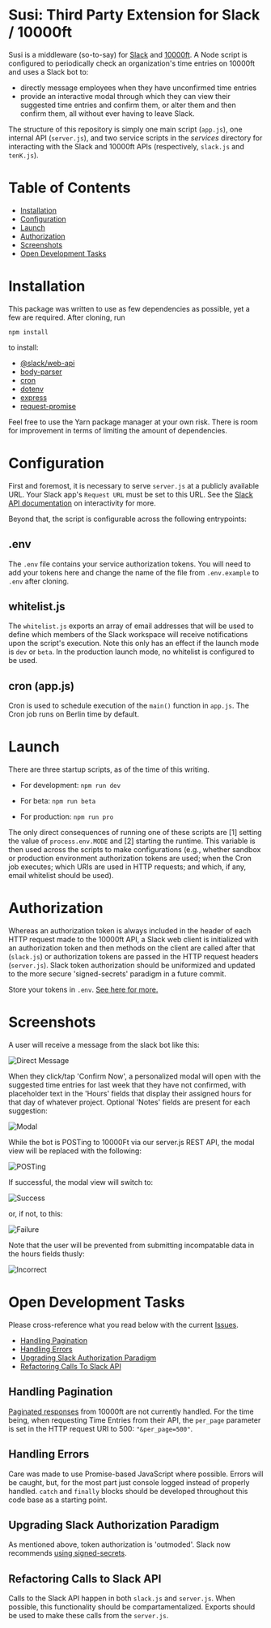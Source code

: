 # Susi: Third Party Extension for Slack / 10000ft

Susi is a middleware (so-to-say) for [Slack](https://slack.com) and [10000ft](https://github.com/10Kft/10kft-api). A Node script is configured to periodically check an organization's time entries on 10000ft and uses a Slack bot to:
  * directly message employees when they have unconfirmed time entries
  * provide an interactive modal through which they can view their suggested time entries and confirm them, or alter them and then confirm them, all without ever having to leave Slack.

The structure of this repository is simply one main script (`app.js`), one internal API (`server.js`), and two service scripts in the *services* directory for interacting with the Slack and 10000ft APIs (respectively, `slack.js` and `tenK.js`). 

# Table of Contents

* [Installation](#Installation)
* [Configuration](#Configuration)
* [Launch](#Launch)
* [Authorization](#Authorization)
* [Screenshots](#Screenshots)
* [Open Development Tasks](#Open-Development-Tasks)

# Installation

This package was written to use as few dependencies as possible, yet a few are required. After cloning, run 

`npm install` 

to install:

* [@slack/web-api](https://slack.dev/node-slack-sdk/web-api)
* [body-parser](https://www.npmjs.com/package/body-parser)
* [cron](https://www.npmjs.com/package/cron)
* [dotenv](https://www.npmjs.com/package/dotenv)
* [express](https://www.npmjs.com/package/express)
* [request-promise](https://www.npmjs.com/package/request-promise)

Feel free to use the Yarn package manager at your own risk. There is room for improvement in terms of limiting the amount of dependencies. 

# Configuration

First and foremost, it is necessary to serve `server.js` at a publicly available URL. Your Slack app's `Request URL` must be set to this URL. See the [Slack API documentation](https://api.slack.com/messaging/interactivity#components) on interactivity for more. 

Beyond that, the script is configurable across the following entrypoints:

## .env

The `.env` file contains your service authorization tokens. You will need to add your tokens here and change the name of the file from `.env.example` to `.env` after cloning. 

## whitelist.js

The `whitelist.js` exports an array of email addresses that will be used to define which members of the Slack workspace will receive notifications upon the script's execution. Note this only has an effect if the launch mode is `dev` or `beta`. In the production launch mode, no whitelist is configured to be used.

## cron (app.js)

Cron is used to schedule execution of the `main()` function in `app.js`. The Cron job runs on Berlin time by default.

# Launch

There are three startup scripts, as of the time of this writing. 

* For development: `npm run dev`

* For beta: `npm run beta`

* For production: `npm run pro`

The only direct consequences of running one of these scripts are [1] setting the value of `process.env.MODE` and [2] starting the runtime. This variable is then used across the scripts to make configurations (e.g., whether sandbox or production environment authorization tokens are used; when the Cron job executes; which URIs are used in HTTP requests; and which, if any, email whitelist should be used).

# Authorization

Whereas an authorization token is always included in the header of each HTTP request made to the 10000ft API, a Slack web client is initialized with an authorization token and then methods on the client are called after that (`slack.js`) or authorization tokens are passed in the HTTP request headers (`server.js`). Slack token authorization should be uniformized and updated to the more secure 'signed-secrets' paradigm in a future commit.

Store your tokens in `.env`. [See here for more.](#env)

# Screenshots

A user will receive a message from the slack bot like this: 

![Direct Message](./assets/dm.png)

When they click/tap 'Confirm Now', a personalized modal will open with the suggested time entries for last week that they have not confirmed, with placeholder text in the 'Hours' fields that display their assigned hours for that day of whatever project. Optional 'Notes' fields are present for each suggestion:

![Modal](./assets/modal.png)

While the bot is POSTing to 10000Ft via our server.js REST API, the modal view will be replaced with the following:

![POSTing](./assets/post.png)

If successful, the modal view will switch to: 

![Success](./assets/success.png)

or, if not, to this:

![Failure](./assets/failure.png)

Note that the user will be prevented from submitting incompatable data in the hours fields thusly: 

![Incorrect](./assets/incorrect.png)


# Open Development Tasks

Please cross-reference what you read below with the current [Issues](https://github.com/nick-bratton/susi/issues).

* [Handling Pagination](#handling-pagination)
* [Handling Errors](#handling-errors)
* [Upgrading Slack Authorization Paradigm](#upgrading-slack-authorization-paradigm)
* [Refactoring Calls To Slack API](#refactoring-calls-to-slack-api)

## Handling Pagination

[Paginated responses](https://github.com/10Kft/10kft-api/blob/master/sections/first-things-first.md#pagination) from 10000ft are not currently handled. For the time being, when requesting Time Entries from their API, the `per_page` parameter is set in the HTTP request URI to 500: `"&per_page=500"`.

## Handling Errors

Care was made to use Promise-based JavaScript where possible. Errors will be caught, but, for the most part just console logged instead of properly handled. `catch` and `finally` blocks should be developed throughout this code base as a starting point.

## Upgrading Slack Authorization Paradigm

As mentioned above, token authorization is 'outmoded'. Slack now recommends [using signed-secrets](https://api.slack.com/docs/verifying-requests-from-slack). 

## Refactoring Calls to Slack API

Calls to the Slack API happen in both `slack.js` and `server.js`. When possible, this functionality should be compartamentalized. Exports should be used to make these calls from the `server.js`.